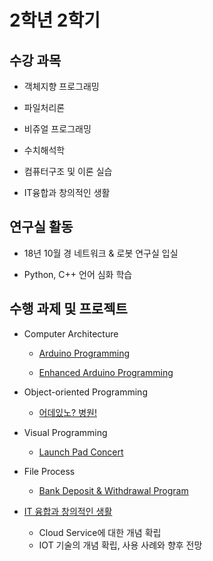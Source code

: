 # 2학년 2학기

## 수강 과목
- 객체지향 프로그래밍

- 파일처리론

- 비쥬얼 프로그래밍

- 수치해석학

- 컴퓨터구조 및 이론 실습

- IT융합과 창의적인 생활

## 연구실 활동

- 18년 10월 경 네트워크 & 로봇 연구실 입실

- Python, C++ 언어 심화 학습


## 수행 과제 및 프로젝트
- Computer Architecture

  - [Arduino Programming](https://github.com/yongjjang/Portfolio/tree/master/2rd%20year%202nd%20semester/Computer%20Architecture/Arduino%20Programming)
  
  - [Enhanced Arduino Programming](https://github.com/yongjjang/Portfolio/tree/master/2rd%20year%202nd%20semester/Computer%20Architecture/Enhanced%20Arduino%20Programming)
- Object-oriented Programming
  - [어데있노? 병원!](https://github.com/yongjjang/Portfolio/tree/master/2rd%20year%202nd%20semester/Object-Oriented%20Programming)
- Visual Programming
  - [Launch Pad Concert](https://github.com/yongjjang/Portfolio/tree/master/2rd%20year%202nd%20semester/Visual%20Programming)
- File Process
  - [Bank Deposit & Withdrawal Program](https://github.com/yongjjang/Portfolio/tree/master/2rd%20year%202nd%20semester/File%20Processing%20Theory)

- [IT 융합과 창의적인 생활](https://github.com/yongjjang/Portfolio/tree/master/2rd%20year%202nd%20semester/IT%EC%9C%B5%ED%95%A9%EA%B3%BC%EC%B0%BD%EC%9D%98%EC%A0%81%EC%9D%B8%EC%83%9D%ED%99%9C)
  - Cloud Service에 대한 개념 확립
  - IOT 기술의 개념 확립, 사용 사례와 향후 전망 
